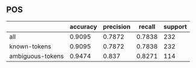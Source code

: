 
## POS

|                  | accuracy | precision | recall | support |
|------------------|----------|-----------|--------|---------|
| all              | 0.9095   | 0.7872    | 0.7838 | 232     |
| known-tokens     | 0.9095   | 0.7872    | 0.7838 | 232     |
| ambiguous-tokens | 0.9474   | 0.837     | 0.8271 | 114     |

